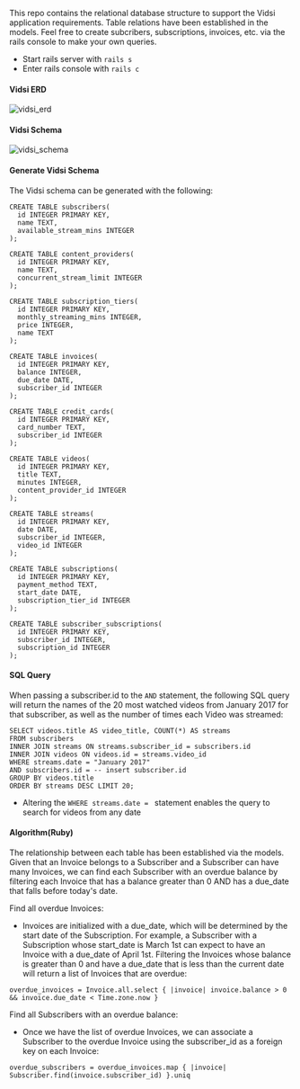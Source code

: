 This repo contains the relational database structure to support the Vidsi application requirements. Table relations have been established in the models. Feel free to create subcribers, subscriptions, invoices, etc. via the rails console to make your own queries.
* Start rails server with `rails s`
* Enter rails console with `rails c`

#### Vidsi ERD
![vidsi_erd](https://user-images.githubusercontent.com/22860105/31319513-2175686e-ac2a-11e7-9d0e-10e592b46978.png)

#### Vidsi Schema
![vidsi_schema](https://user-images.githubusercontent.com/22860105/31319514-23358cf6-ac2a-11e7-955a-608d5accd4c2.png)


#### Generate Vidsi Schema
The Vidsi schema can be generated with the following:

```
CREATE TABLE subscribers(
  id INTEGER PRIMARY KEY,
  name TEXT,
  available_stream_mins INTEGER
);

CREATE TABLE content_providers(
  id INTEGER PRIMARY KEY,
  name TEXT,
  concurrent_stream_limit INTEGER
);

CREATE TABLE subscription_tiers(
  id INTEGER PRIMARY KEY,
  monthly_streaming_mins INTEGER,
  price INTEGER,
  name TEXT
);

CREATE TABLE invoices(
  id INTEGER PRIMARY KEY,
  balance INTEGER,
  due_date DATE,
  subscriber_id INTEGER
);

CREATE TABLE credit_cards(
  id INTEGER PRIMARY KEY,
  card_number TEXT,
  subscriber_id INTEGER
);

CREATE TABLE videos(
  id INTEGER PRIMARY KEY,
  title TEXT,
  minutes INTEGER,
  content_provider_id INTEGER
);

CREATE TABLE streams(
  id INTEGER PRIMARY KEY,
  date DATE,
  subscriber_id INTEGER,
  video_id INTEGER
);

CREATE TABLE subscriptions(
  id INTEGER PRIMARY KEY,
  payment_method TEXT,
  start_date DATE,
  subscription_tier_id INTEGER
);

CREATE TABLE subscriber_subscriptions(
  id INTEGER PRIMARY KEY,
  subscriber_id INTEGER,
  subscription_id INTEGER
);
```

#### SQL Query
When passing a subscriber.id to the `AND` statement, the following SQL query will return the names of the 20 most watched videos from January 2017 for that subscriber, as well as the number of times each Video was streamed:

```
SELECT videos.title AS video_title, COUNT(*) AS streams
FROM subscribers
INNER JOIN streams ON streams.subscriber_id = subscribers.id
INNER JOIN videos ON videos.id = streams.video_id
WHERE streams.date = "January 2017"
AND subscribers.id = -- insert subscriber.id
GROUP BY videos.title
ORDER BY streams DESC LIMIT 20;
```

* Altering the `WHERE streams.date = ` statement enables the query to search for videos from any date

#### Algorithm(Ruby)
The relationship between each table has been established via the models. Given that an Invoice belongs to a Subscriber and a Subscriber can have many Invoices, we can find each Subscriber with an overdue balance by filtering each Invoice that has a balance greater than 0 AND has a due_date that falls before today's date.

Find all overdue Invoices:
* Invoices are initialized with a due_date, which will be determined by the start date of the Subscription. For example, a Subscriber with a Subscription whose start_date is March 1st can expect to have an Invoice with a due_date of April 1st. Filtering the Invoices whose balance is greater than 0 and have a due_date that is less than the current date will return a list of Invoices that are overdue:

`overdue_invoices = Invoice.all.select { |invoice| invoice.balance > 0  && invoice.due_date < Time.zone.now }`

Find all Subscribers with an overdue balance:
* Once we have the list of overdue Invoices, we can associate a Subscriber to the overdue Invoice using the subscriber_id as a foreign key on each Invoice:

`overdue_subscribers = overdue_invoices.map { |invoice| Subscriber.find(invoice.subscriber_id) }.uniq`

